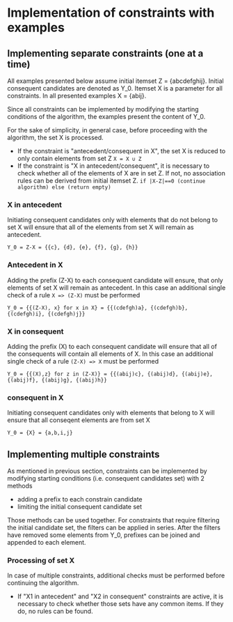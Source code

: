 # Implementation of constraints with examples

## Implementing separate constraints (one at a time)

All examples presented below assume initial itemset Z = {abcdefghij}.
Initial consequent candidates are denoted as Y_0.
Itemset X is a parameter for all constraints.
In all presented examples X = {abij}.

Since all constraints can be implemented by modifying the starting conditions of the algorithm, the examples present the content of Y_0.

For the sake of simplicity, in general case, before proceeding with the algorithm, the set X is processed.
+ If the constraint is "antecedent/consequent in X", the set X is reduced to only contain elements from set Z 
```X = X ∪ Z```
+ If the constraint is "X in antecedent/consequent", it is necessary to check whether all of the elements of X are in set Z.
If not, no association rules can be derived from initial itemset Z.
```if |X-Z|==0 (continue algorithm) else (return empty)```

### X in antecedent
Initiating consequent candidates only with elements that do not belong to set X will ensure that all of the elements from set X will remain as antecedent.

```Y_0 = Z-X = {{c}, {d}, {e}, {f}, {g}, {h}}```

### Antecedent in X
Adding the prefix (Z-X) to each consequent candidate will ensure, that only elements of set X will remain as antecedent. 
In this case an additional single check of a rule ```X => (Z-X)``` must be performed

```Y_0 = {{(Z-X), x} for x in X} = {{(cdefgh)a}, {(cdefgh)b}, {(cdefgh)i}, {(cdefgh)j}}```

### X in consequent
Adding the prefix (X) to each consequent candidate will ensure that all of the consequents will contain all elements of X.
In this case an additional single check of a rule ```(Z-X) => X``` must be performed

```Y_0 = {{(X),z} for z in (Z-X)} = {{(abij)c}, {(abij)d}, {(abij)e}, {(abij)f}, {(abij)g}, {(abij)h}}```

### consequent in X
Initiating consequent candidates only with elements that belong to X will ensure that all conseqent elements are from set X

```Y_0 = {X} = {a,b,i,j}```

## Implementing multiple constraints

As mentioned in previous section, constraints can be implemented by modifying starting conditions (i.e. consequent candidates set) with 2 methods
+ adding a prefix to each constrain candidate
+ limiting the initial consequent candidate set

Those methods can be used together. 
For constraints that require filtering the initial candidate set, the filters can be applied in series.
After the filters have removed some elements from Y_0, prefixes can be joined and appended to each element.

### Processing of set X
In case of multiple constraints, additional checks must be performed before continuing the algorithm.

+ If "X1 in antecedent" and "X2 in consequent" constraints are active, it is necessary to check whether those sets have any common items.
If they do, no rules can be found.
